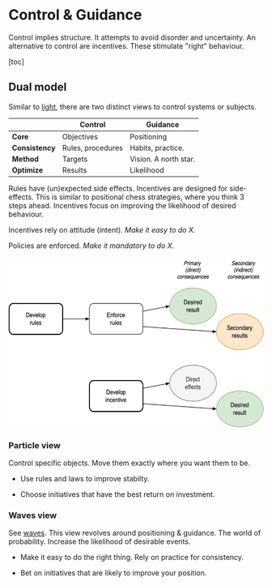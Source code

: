 # Control & Guidance

Control implies structure. It attempts to avoid disorder and uncertainty. An alternative to control are incentives. These stimulate "right" behaviour.

[toc]

## Dual model

Similar to [light](https://en.wikipedia.org/wiki/Wave%E2%80%93particle_duality), there are two distinct views to control systems or subjects.



|                 | Control           | Guidance              |
| --------------- | ----------------- | --------------------- |
| **Core**        | Objectives        | Positioning           |
| **Consistency** | Rules, procedures | Habits, practice.     |
| **Method**      | Targets           | Vision. A north star. |
| **Optimize**    | Results           | Likelihood            |



Rules have (un)expected side effects. Incentives are designed for side-effects. This is similar to positional chess strategies, where you think 3 steps ahead. Incentives focus on improving the likelihood of desired behaviour.



Incentives rely on attitude (intent). *Make it easy to do X.*

Policies are enforced. *Make it mandatory to do X.*

<img src="../img/rules-incentives-results.png" alt="rules-incentives-results" style="height:24em;" />

### Particle view

Control specific objects. Move them exactly where you want them to be.

- Use rules and laws to improve stabilty.

- Choose initiatives that have the best return on investment.



### Waves view

See [waves](../math/waves.md). This view revolves around positioning & guidance. The world of probability. Increase the likelihood of desirable events.

- Make it easy to do the right thing. Rely on practice for consistency.

- Bet on initiatives that are likely to improve your position.